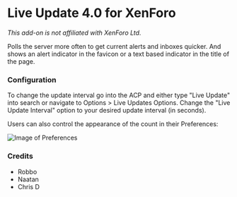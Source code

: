 # Live Update 4.0 for XenForo

_This add-on is not affiliated with XenForo Ltd._

Polls the server more often to get current alerts and inboxes quicker. And shows an alert indicator in the favicon or a text based indicator in the title of the page.

### Configuration

To change the update interval go into the ACP and either type "Live Update" into search or navigate to Options > Live Updates Options. Change the "Live Update Interval" option to your desired update interval (in seconds).

Users can also control the appearance of the count in their Preferences:

![Image of Preferences](https://xenforo.com/community/attachments/upload_2014-9-23_2-11-2-png.84793/)

### Credits

* Robbo
* Naatan
* Chris D
